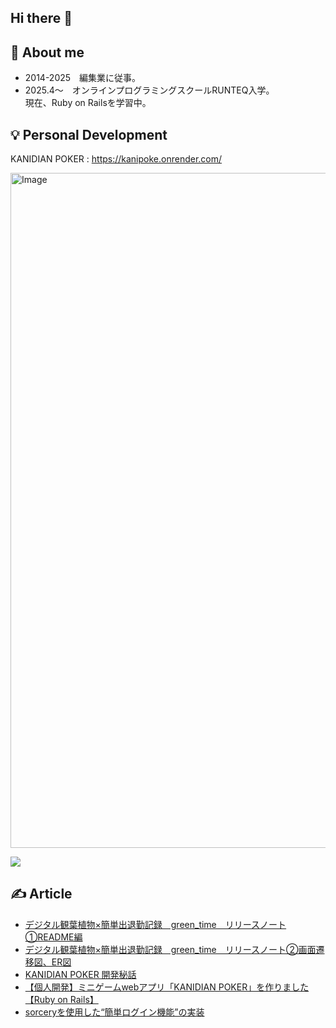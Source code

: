 ## Hi there 👋

## 🌼  About me
- 2014-2025　編集業に従事。<br>
- 2025.4〜　オンラインプログラミングスクールRUNTEQ入学。<br>
              現在、Ruby on Railsを学習中。

## 💡  Personal Development

KANIDIAN POKER : https://kanipoke.onrender.com/

<img width="1920" height="1080" alt="Image" src="https://github.com/user-attachments/assets/d4a9dc04-5155-4efd-8c55-cba2f2a61e27" />


![](https://github-readme-stats.vercel.app/api/top-langs?username=ng14tae&show_icons=true&locale=en&layout=compact)



## ✍️  Article

- [デジタル観葉植物×簡単出退勤記録　green_time　リリースノート①README編](https://note.com/mc42d/n/nbae166c307bd?from=notice) <br>
- [デジタル観葉植物×簡単出退勤記録　green_time　リリースノート②画面遷移図、ER図](https://note.com/mc42d/n/n595c2ba81c18?app_launch=false) <br>
- [KANIDIAN POKER 開発秘話](https://note.com/mc42d/n/nf0457cbc7b1d) <br>
- [【個人開発】ミニゲームwebアプリ「KANIDIAN POKER」を作りました【Ruby on Rails】](https://qiita.com/ng14tae/items/6e6528cc48ca673c6369) <br>
- [sorceryを使用した“簡単ログイン機能”の実装](https://qiita.com/ng14tae/items/bbfa67b6e4439b1651ca)



<!--
**ng14tae/ng14tae** is a ✨ _special_ ✨ repository because its `README.md` (this file) appears on your GitHub profile.

Here are some ideas to get you started:

- 🔭 I’m currently working on ...
- 🌱 I’m currently learning ...
- 👯 I’m looking to collaborate on ...
- 🤔 I’m looking for help with ...
- 💬 Ask me about ...
- 📫 How to reach me: ...
- 😄 Pronouns: ...
- ⚡ Fun fact: ...
-->
